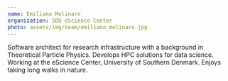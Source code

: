 ```yaml
---
name: Emiliano Molinaro
organization: SDU eScience Center
photo: assets/img/team/emiliano_molinaro.jpg
---
```


Software architect for research infrastructure with a background in Theoretical Particle
Physics. Develops HPC solutions for data science. Working at the eScience Center, University of Southern Denmark. Enjoys taking long walks in nature. 
